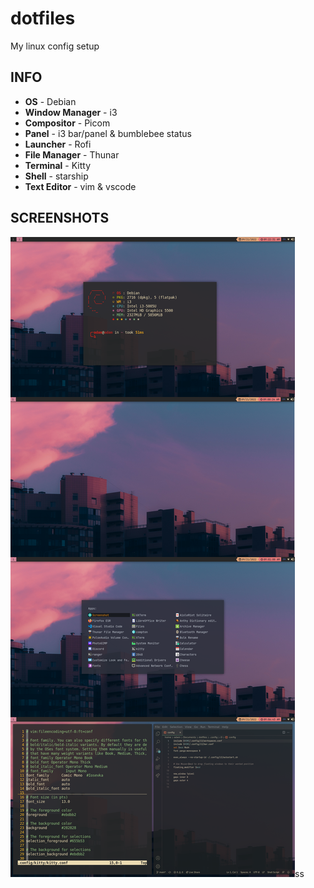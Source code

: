 # dotfiles

My linux config setup

## INFO

-  **OS** - Debian
-  **Window Manager** - i3
-  **Compositor** - Picom
-  **Panel** - i3 bar/panel & bumblebee status
-  **Launcher** - Rofi
-  **File Manager** - Thunar
-  **Terminal** - Kitty
-  **Shell** - starship
- **Text Editor** - vim & vscode

## SCREENSHOTS

![adamjatim](https://raw.githubusercontent.com/adamjatim/dotfiles/main/Screenshots.png)ss
